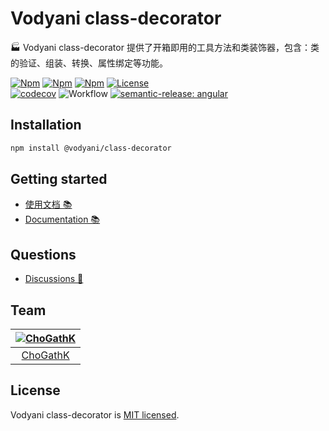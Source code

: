 # Vodyani class-decorator

🏭 Vodyani class-decorator 提供了开箱即用的工具方法和类装饰器，包含：类的验证、组装、转换、属性绑定等功能。

[![Npm](https://img.shields.io/npm/v/@vodyani/class-decorator/latest.svg)](https://www.npmjs.com/package/@vodyani/class-decorator)
[![Npm](https://img.shields.io/npm/v/@vodyani/class-decorator/beta.svg)](https://www.npmjs.com/package/@vodyani/class-decorator)
[![Npm](https://img.shields.io/npm/dm/@vodyani/class-decorator)](https://www.npmjs.com/package/@vodyani/class-decorator)
[![License](https://img.shields.io/github/license/vodyani/class-decorator)](LICENSE)
<br>
[![codecov](https://codecov.io/gh/vodyani/class-decorator/branch/master/graph/badge.svg?token=C2M059D521)](https://codecov.io/gh/vodyani/class-decorator)
![Workflow](https://github.com/vodyani/class-decorator/actions/workflows/release.yml/badge.svg)
[![semantic-release: angular](https://img.shields.io/badge/semantic--release-angular-e10079?logo=semantic-release)](https://github.com/semantic-release/semantic-release)

## Installation

```sh
npm install @vodyani/class-decorator
```

## Getting started

- [使用文档 📚](https://vodyani.vercel.app/docs/other/class-decorator)
- [Documentation 📚](https://vodyani.vercel.app/en/docs/other/class-decorator)

## Questions

- [Discussions 🧐](https://github.com/vodyani/class-decorator/discussions)

## Team

|[![ChoGathK](https://github.com/chogathK.png?size=100)](https://github.com/chogathK)|
|:-:|
|[ChoGathK](https://github.com/chogathK)|

## License

Vodyani class-decorator is [MIT licensed](LICENSE).
